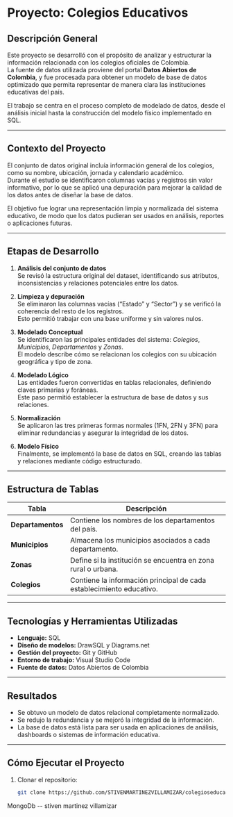 # Proyecto: Colegios Educativos

## Descripción General

Este proyecto se desarrolló con el propósito de analizar y estructurar la información relacionada con los colegios oficiales de Colombia.  
La fuente de datos utilizada proviene del portal **Datos Abiertos de Colombia**, y fue procesada para obtener un modelo de base de datos optimizado que permita representar de manera clara las instituciones educativas del país.

El trabajo se centra en el proceso completo de modelado de datos, desde el análisis inicial hasta la construcción del modelo físico implementado en SQL.  

---

## Contexto del Proyecto

El conjunto de datos original incluía información general de los colegios, como su nombre, ubicación, jornada y calendario académico.  
Durante el estudio se identificaron columnas vacías y registros sin valor informativo, por lo que se aplicó una depuración para mejorar la calidad de los datos antes de diseñar la base de datos.

El objetivo fue lograr una representación limpia y normalizada del sistema educativo, de modo que los datos pudieran ser usados en análisis, reportes o aplicaciones futuras.

---

## Etapas de Desarrollo

1. **Análisis del conjunto de datos**  
   Se revisó la estructura original del dataset, identificando sus atributos, inconsistencias y relaciones potenciales entre los datos.

2. **Limpieza y depuración**  
   Se eliminaron las columnas vacías (“Estado” y “Sector”) y se verificó la coherencia del resto de los registros.  
   Esto permitió trabajar con una base uniforme y sin valores nulos.

3. **Modelado Conceptual**  
   Se identificaron las principales entidades del sistema: *Colegios*, *Municipios*, *Departamentos* y *Zonas*.  
   El modelo describe cómo se relacionan los colegios con su ubicación geográfica y tipo de zona.

4. **Modelado Lógico**  
   Las entidades fueron convertidas en tablas relacionales, definiendo claves primarias y foráneas.  
   Este paso permitió establecer la estructura de base de datos y sus relaciones.

5. **Normalización**  
   Se aplicaron las tres primeras formas normales (1FN, 2FN y 3FN) para eliminar redundancias y asegurar la integridad de los datos.

6. **Modelo Físico**  
   Finalmente, se implementó la base de datos en SQL, creando las tablas y relaciones mediante código estructurado.

---

## Estructura de Tablas

| Tabla | Descripción |
|--------|--------------|
| **Departamentos** | Contiene los nombres de los departamentos del país. |
| **Municipios** | Almacena los municipios asociados a cada departamento. |
| **Zonas** | Define si la institución se encuentra en zona rural o urbana. |
| **Colegios** | Contiene la información principal de cada establecimiento educativo. |

---

## Tecnologías y Herramientas Utilizadas

- **Lenguaje:** SQL  
- **Diseño de modelos:** DrawSQL y Diagrams.net  
- **Gestión del proyecto:** Git y GitHub  
- **Entorno de trabajo:** Visual Studio Code  
- **Fuente de datos:** Datos Abiertos de Colombia

---

## Resultados

- Se obtuvo un modelo de datos relacional completamente normalizado.  
- Se redujo la redundancia y se mejoró la integridad de la información.  
- La base de datos está lista para ser usada en aplicaciones de análisis, dashboards o sistemas de información educativa.  

---

## Cómo Ejecutar el Proyecto

1. Clonar el repositorio:
   ```bash
   git clone https://github.com/STIVENMARTINEZVILLAMIZAR/colegioseducativos_s2_mongodb.git


MongoDb -- stiven martinez villamizar